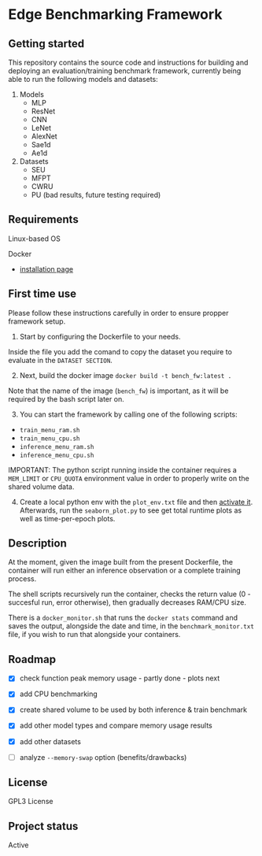 # Edge Benchmarking Framework

## Getting started

This repository contains the source code and instructions for building and deploying an evaluation/training benchmark framework, currently being able to run the following models and datasets:
1. Models
    * MLP
    * ResNet
    * CNN
    * LeNet
    * AlexNet
    * Sae1d
    * Ae1d
2. Datasets
    * SEU
    * MFPT
    * CWRU
    * PU (bad results, future testing required)

## Requirements
Linux-based OS

Docker 
- [installation page](
https://docs.docker.com/desktop/linux/install/)



## First time use
Please follow these instructions carefully in order to ensure propper framework setup.

1. Start by configuring the Dockerfile to your needs.

Inside the file you add the comand to copy the dataset you require to evaluate in the `DATASET SECTION`.

2. Next, build the docker image
`docker build -t bench_fw:latest .`

Note that the name of the image (`bench_fw`) is important, as it will be required by the bash script later on.

3. You can start the framework by calling one of the following scripts: 
- `train_menu_ram.sh`
- `train_menu_cpu.sh`
- `inference_menu_ram.sh`
- `inference_menu_cpu.sh`

IMPORTANT: The python script running inside the container requires a `MEM_LIMIT` or `CPU_QUOTA` environment value in order to properly write on the shared volume data.

4. Create a local python env with the `plot_env.txt` file and then [activate it](https://docs.python.org/3/tutorial/venv.html). Afterwards, run the `seaborn_plot.py` to see get total runtime plots as well as time-per-epoch plots.
## Description
At the moment, given the image built from the present Dockerfile, the container will run either an inference observation or a complete training process. 

The shell scripts recursively run the container, checks the return value (0 - succesful run, error otherwise), then gradually decreases RAM/CPU size.

There is a `docker_monitor.sh` that runs the `docker stats` command and saves the output, alongside the date and time, in the `benchmark_monitor.txt` file, if you wish to run that alongside your containers.

## Roadmap
- [x] check function peak memory usage - partly done - plots next
- [x] add CPU benchmarking 
- [x] create shared volume to be used by both inference & train benchmark
- [x] add other model types and compare memory usage results
- [x] add other datasets
- [ ] analyze `--memory-swap` option (benefits/drawbacks)


## License
GPL3 License
## Project status
Active


